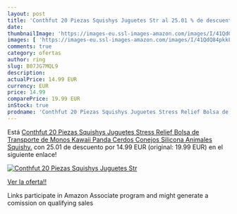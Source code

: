 ```yaml
---
layout: post
title: 'Conthfut 20 Piezas Squishys Juguetes Str al 25.01 % de descuento'
date: 
thumbnailImage: 'https://images-eu.ssl-images-amazon.com/images/I/41QdQ84pkkL._SL200_.jpg'
images: [ 'https://images-eu.ssl-images-amazon.com/images/I/41QdQ84pkkL._SL200_.jpg' ]
comments: true
category: ofertas
author: ring
slug: B07JG7MQL9
description:
actualPrice: 14.99 EUR
currency: EUR
price: 14.99
comparePrice: 19.99 EUR
inStock: true
prodname: 'Conthfut 20 Piezas Squishys Juguetes Stress Relief Bolsa de Transporte de Monos Kawaii Panda  Cerdos  Conejos Silicona Animales Squishy.'
---
```


Está [Conthfut 20 Piezas Squishys Juguetes Stress Relief Bolsa de Transporte de Monos Kawaii Panda  Cerdos  Conejos Silicona Animales Squishy.](https://www.amazon.es/dp/B07JG7MQL9/?tag=tolees-21) con 25.01 de descuento por 14.99 EUR (original: 19.99 EUR) en el siguiente enlace!

[![Conthfut 20 Piezas Squishys Juguetes Str](https://images-eu.ssl-images-amazon.com/images/I/41QdQ84pkkL._SL200_.jpg)](https://www.amazon.es/dp/B07JG7MQL9/?tag=tolees-21)

[Ver la oferta!!](https://www.amazon.es/dp/B07JG7MQL9/?tag=tolees-21)

Links participate in Amazon Associate program and might generate a comission on qualifying sales


